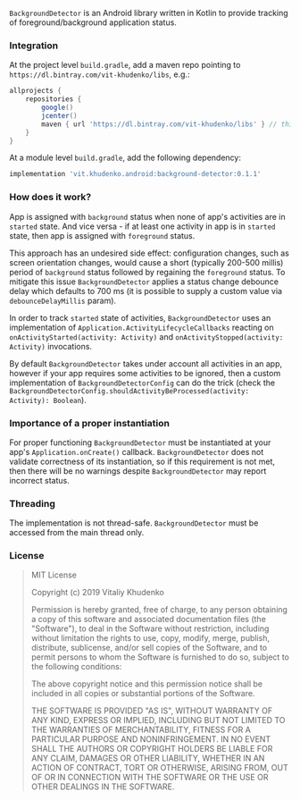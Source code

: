 `BackgroundDetector` is an Android library written in Kotlin to provide tracking of foreground/background application status.

### Integration

At the project level `build.gradle`, add a maven repo pointing to `https://dl.bintray.com/vit-khudenko/libs`, e.g.:

```groovy
allprojects {
    repositories {
        google()
        jcenter()
        maven { url 'https://dl.bintray.com/vit-khudenko/libs' } // this is it
    }
}
```

At a module level `build.gradle`, add the following dependency:

```groovy
implementation 'vit.khudenko.android:background-detector:0.1.1'
```

### How does it work?

App is assigned with `background` status when none of app's activities are in `started` state.
And vice versa - if at least one activity in app is in `started` state, then app is assigned
with `foreground` status.

This approach has an undesired side effect: configuration changes, such as screen orientation changes,
would cause a short (typically 200-500 millis) period of `background` status followed by regaining
the `foreground` status. To mitigate this issue `BackgroundDetector` applies a status change debounce
delay which defaults to 700 ms (it is possible to supply a custom value via `debounceDelayMillis` param).

In order to track `started` state of activities, `BackgroundDetector` uses an implementation of
`Application.ActivityLifecycleCallbacks` reacting on `onActivityStarted(activity: Activity)` and 
`onActivityStopped(activity: Activity)` invocations.

By default `BackgroundDetector` takes under account all activities in an app, however if your app requires
some activities to be ignored, then a custom implementation of `BackgroundDetectorConfig` can do the trick
(check the `BackgroundDetectorConfig.shouldActivityBeProcessed(activity: Activity): Boolean`).

### Importance of a proper instantiation

For proper functioning `BackgroundDetector` must be instantiated at your app's
`Application.onCreate()` callback. `BackgroundDetector` does not validate
correctness of its instantiation, so if this requirement is not met, then there will be no
warnings despite `BackgroundDetector` may report incorrect status.

### Threading

The implementation is not thread-safe. `BackgroundDetector` must be accessed from the main thread only.

### License

> MIT License
> 
> Copyright (c) 2019 Vitaliy Khudenko
> 
> Permission is hereby granted, free of charge, to any person obtaining a copy
> of this software and associated documentation files (the "Software"), to deal
> in the Software without restriction, including without limitation the rights
> to use, copy, modify, merge, publish, distribute, sublicense, and/or sell
> copies of the Software, and to permit persons to whom the Software is
> furnished to do so, subject to the following conditions:
> 
> The above copyright notice and this permission notice shall be included in all
> copies or substantial portions of the Software.
> 
> THE SOFTWARE IS PROVIDED "AS IS", WITHOUT WARRANTY OF ANY KIND, EXPRESS OR
> IMPLIED, INCLUDING BUT NOT LIMITED TO THE WARRANTIES OF MERCHANTABILITY,
> FITNESS FOR A PARTICULAR PURPOSE AND NONINFRINGEMENT. IN NO EVENT SHALL THE
> AUTHORS OR COPYRIGHT HOLDERS BE LIABLE FOR ANY CLAIM, DAMAGES OR OTHER
> LIABILITY, WHETHER IN AN ACTION OF CONTRACT, TORT OR OTHERWISE, ARISING FROM,
> OUT OF OR IN CONNECTION WITH THE SOFTWARE OR THE USE OR OTHER DEALINGS IN THE
> SOFTWARE.